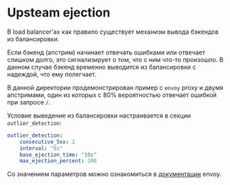 # Upsteam ejection

В load balancer'ах как правило существует механизм вывода бэкендов из балансировки.

Если бэкенд (апстрим) начинает отвечать ошибками или отвечает слишком долго,
это сигнализирует о том, что с ним что-то произошло. 
В данном случае бэкенд временно выводится из балансировки с надеждой, что ему полегчает.

В данной директории продемонстрирован пример с `envoy` proxy и двумя апстримами, один из 
которых с 80% вероятностью отвечает ошибкой при запросе `/`.

Условие выведение из балансировки настраивается в секции `outlier_detection`:
```yaml
outlier_detection:
    consecutive_5xx: 2
    interval: "5s"
    base_ejection_time: "10s"
    max_ejection_percent: 100
```

Со значением параметров можно ознакомиться в [документации](https://www.envoyproxy.io/docs/envoy/latest/api-v3/config/cluster/v3/outlier_detection.proto#envoy-v3-api-field-config-cluster-v3-outlierdetection-consecutive-5xx) envoy.
